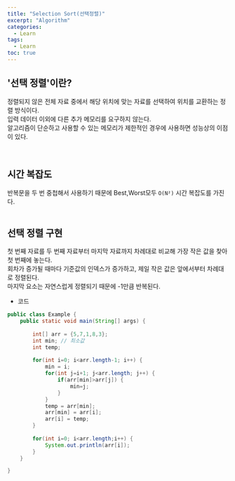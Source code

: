 ```yaml
---
title: "Selection Sort(선택정렬)"
excerpt: "Algorithm"
categories: 
  - Learn
tags: 
  - Learn
toc: true
---
```



## '선택 정렬'이란?

정렬되지 않은 전체 자료 중에서 해당 위치에 맞는 자료를 선택하여 위치를 교환하는 정렬 방식이다.<br>
입력 데이터 이외에 다른 추가 메모리를 요구하지 않는다.<br>
알고리즘이 단순하고 사용할 수 있는 메모리가 제한적인 경우에 사용하면 성능상의 이점이 있다.<br>


<br>


## 시간 복잡도


반복문을 두 번 중첩해서 사용하기 때문에 Best,Worst모두 `O(N²)` 시간 복잡도를 가진다.<br>
<br>


## 선택 정렬 구현


첫 번째 자료를 두 번째 자료부터 마지막 자료까지 차례대로 비교해 가장 작은 값을 찾아 첫 번째에 놓는다.<br>
회차가 증가될 때마다 기준값의 인덱스가 증가하고, 제일 작은 값은 앞에서부터 차례대로 정렬된다.<br>
마지막 요소는 자연스럽게 정렬되기 때문에 -1만큼 반복된다.<br>


- 코드

```java
public class Example {
	public static void main(String[] args) {
		
		int[] arr = {5,7,1,8,3};
		int min; // 최소값
		int temp;
		
		for(int i=0; i<arr.length-1; i++) {
			min = i;
			for(int j=i+1; j<arr.length; j++) {
				if(arr[min]>arr[j]) {
					min=j;
				}
			}
			temp = arr[min];
			arr[min] = arr[i];
			arr[i] = temp;
		}
	
		for(int i=0; i<arr.length;i++) {
			System.out.println(arr[i]);
		}
	}

}
```

<br><br>